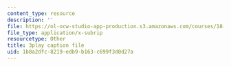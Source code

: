 ```yaml
---
content_type: resource
description: ''
file: https://ol-ocw-studio-app-production.s3.amazonaws.com/courses/18-06sc-linear-algebra-fall-2011/1b8a2dfc8219edb9b163c699f3d0d27a_5IGTFgPqlkw.srt
file_type: application/x-subrip
resourcetype: Other
title: 3play caption file
uid: 1b8a2dfc-8219-edb9-b163-c699f3d0d27a
---
```

